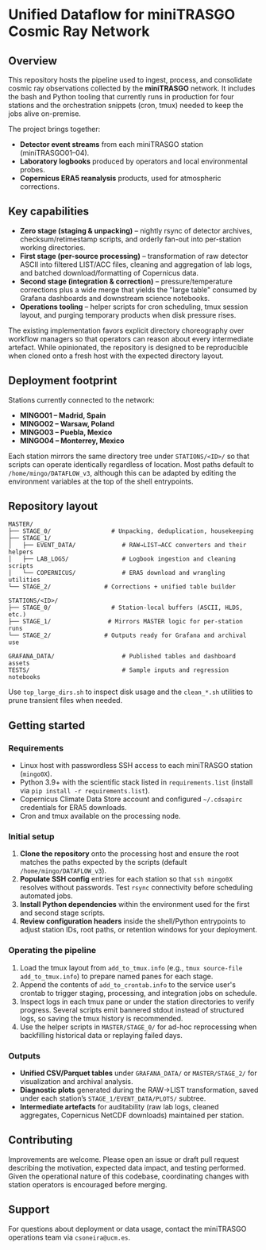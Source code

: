 # Unified Dataflow for miniTRASGO Cosmic Ray Network

## Overview
This repository hosts the pipeline used to ingest, process, and consolidate cosmic ray observations collected by the **miniTRASGO** network. It includes the bash and Python tooling that currently runs in production for four stations and the orchestration snippets (cron, tmux) needed to keep the jobs alive on-premise.

The project brings together:
- **Detector event streams** from each miniTRASGO station (miniTRASGO01–04).
- **Laboratory logbooks** produced by operators and local environmental probes.
- **Copernicus ERA5 reanalysis** products, used for atmospheric corrections.

## Key capabilities

- **Zero stage (staging & unpacking)** – nightly rsync of detector archives, checksum/retimestamp scripts, and orderly fan-out into per-station working directories.
- **First stage (per-source processing)** – transformation of raw detector ASCII into filtered LIST/ACC files, cleaning and aggregation of lab logs, and batched download/formatting of Copernicus data.
- **Second stage (integration & correction)** – pressure/temperature corrections plus a wide merge that yields the "large table" consumed by Grafana dashboards and downstream science notebooks.
- **Operations tooling** – helper scripts for cron scheduling, tmux session layout, and purging temporary products when disk pressure rises.

The existing implementation favors explicit directory choreography over workflow managers so that operators can reason about every intermediate artefact. While opinionated, the repository is designed to be reproducible when cloned onto a fresh host with the expected directory layout.

## Deployment footprint

Stations currently connected to the network:
- **MINGO01 – Madrid, Spain**
- **MINGO02 – Warsaw, Poland**
- **MINGO03 – Puebla, Mexico**
- **MINGO04 – Monterrey, Mexico**

Each station mirrors the same directory tree under `STATIONS/<ID>/` so that scripts can operate identically regardless of location. Most paths default to `/home/mingo/DATAFLOW_v3`, although this can be adapted by editing the environment variables at the top of the shell entrypoints.

## Repository layout

```
MASTER/
├── STAGE_0/                 # Unpacking, deduplication, housekeeping
├── STAGE_1/
│   ├── EVENT_DATA/             # RAW→LIST→ACC converters and their helpers
│   ├── LAB_LOGS/               # Logbook ingestion and cleaning scripts
│   └── COPERNICUS/             # ERA5 download and wrangling utilities
└── STAGE_2/               # Corrections + unified table builder

STATIONS/<ID>/
├── STAGE_0/                 # Station-local buffers (ASCII, HLDS, etc.)
├── STAGE_1/                # Mirrors MASTER logic for per-station runs
└── STAGE_2/               # Outputs ready for Grafana and archival use

GRAFANA_DATA/                   # Published tables and dashboard assets
TESTS/                          # Sample inputs and regression notebooks
```

Use `top_large_dirs.sh` to inspect disk usage and the `clean_*.sh` utilities to prune transient files when needed.

## Getting started

### Requirements

- Linux host with passwordless SSH access to each miniTRASGO station (`mingo0X`).
- Python 3.9+ with the scientific stack listed in `requirements.list` (install via `pip install -r requirements.list`).
- Copernicus Climate Data Store account and configured `~/.cdsapirc` credentials for ERA5 downloads.
- Cron and tmux available on the processing node.

### Initial setup

1. **Clone the repository** onto the processing host and ensure the root matches the paths expected by the scripts (default `/home/mingo/DATAFLOW_v3`).
2. **Populate SSH config** entries for each station so that `ssh mingo0X` resolves without passwords. Test `rsync` connectivity before scheduling automated jobs.
3. **Install Python dependencies** within the environment used for the first and second stage scripts.
4. **Review configuration headers** inside the shell/Python entrypoints to adjust station IDs, root paths, or retention windows for your deployment.

### Operating the pipeline

1. Load the tmux layout from `add_to_tmux.info` (e.g., `tmux source-file add_to_tmux.info`) to prepare named panes for each stage.
2. Append the contents of `add_to_crontab.info` to the service user's crontab to trigger staging, processing, and integration jobs on schedule.
3. Inspect logs in each tmux pane or under the station directories to verify progress. Several scripts emit bannered stdout instead of structured logs, so saving the tmux history is recommended.
4. Use the helper scripts in `MASTER/STAGE_0/` for ad-hoc reprocessing when backfilling historical data or replaying failed days.

### Outputs

- **Unified CSV/Parquet tables** under `GRAFANA_DATA/` or `MASTER/STAGE_2/` for visualization and archival analysis.
- **Diagnostic plots** generated during the RAW→LIST transformation, saved under each station’s `STAGE_1/EVENT_DATA/PLOTS/` subtree.
- **Intermediate artefacts** for auditability (raw lab logs, cleaned aggregates, Copernicus NetCDF downloads) maintained per station.

## Contributing

Improvements are welcome. Please open an issue or draft pull request describing the motivation, expected data impact, and testing performed. Given the operational nature of this codebase, coordinating changes with station operators is encouraged before merging.

## Support

For questions about deployment or data usage, contact the miniTRASGO operations team via `csoneira@ucm.es`.
